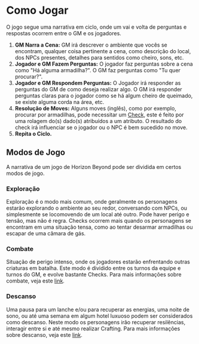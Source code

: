 # Como Jogar

O jogo segue uma narrativa em ciclo, onde um vai e volta de perguntas e respostas ocorrem entre o GM e os jogadores.

1. **GM Narra a Cena:** GM irá descrever o ambiente que vocês se encontram, qualquer coisa pertinente a cena, como descrição do local, dos NPCs presentes, detalhes para sentidos como cheiro, sons, etc.
2. **Jogador e GM Fazem Perguntas:** O jogador faz perguntas sobre a cena como "Há alguma armadilha?". O GM faz perguntas como "Tu quer procurar?".
3. **Jogador e GM Respondem Perguntas:** O Jogador irá responder as perguntas do GM de como deseja realizar algo. O GM irá responder perguntas claras para o jogador como se há algum cheiro de queimado, se existe alguma corda na área, etc.
4. **Resolução de Moves:** Alguns moves (inglês), como por exemplo, procurar por armadilhas, pode necessitar um [Check](./checks.md), este é feito por uma rolagem do(s) dado(s) atribuídos a um atributo. O resultado do check irá influenciar se o jogador ou o NPC é bem sucedido no move.
5. **Repita o Ciclo.**

## Modos de Jogo

A narrativa de um jogo de Horizon Beyond pode ser dividida em certos modos de jogo.

### Exploração

Exploração é o modo mais comum, onde geralmente os personagens estarão explorando o ambiente ao seu redor, conversando com NPCs, ou simplesmente se locomovendo de um local até outro. Pode haver perigo e tensão, mas não é regra. Checks ocorrem mais quando os personagens se encontram em uma situação tensa, como ao tentar desarmar armadilhas ou escapar de uma câmara de gás.

### Combate

Situação de perigo intenso, onde os jogadores estarão enfrentando outras criaturas em batalha. Este modo é dividido entre os turnos da equipe e turnos do GM, e evolve bastante Checks. Para mais informações sobre combate, veja este [link](./combat.md).

### Descanso

Uma pausa para um lanche e/ou para recuperar as energias, uma noite de sono, ou até uma semana em algum hotel luxuoso podem ser considerados como descanso. Neste modo os personagens irão recuperar resilências, interagir entre si e até mesmo realizar Crafting. Para mais informações sobre descanso, veja este [link](./rest.md).